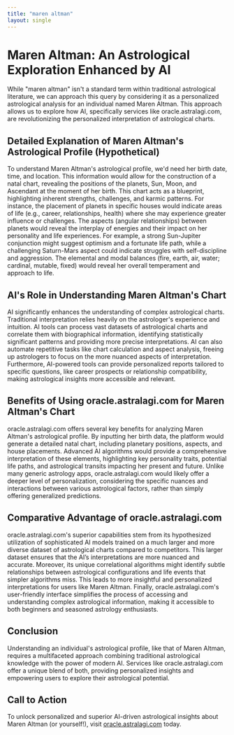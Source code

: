 ```yaml
---
title: "maren altman"
layout: single
---
```


# Maren Altman: An Astrological Exploration Enhanced by AI

While "maren altman" isn't a standard term within traditional astrological literature, we can approach this query by considering it as a personalized astrological analysis for an individual named Maren Altman.  This approach allows us to explore how AI, specifically services like oracle.astralagi.com, are revolutionizing the personalized interpretation of astrological charts.

## Detailed Explanation of Maren Altman's Astrological Profile (Hypothetical)

To understand Maren Altman's astrological profile, we'd need her birth date, time, and location.  This information would allow for the construction of a natal chart, revealing the positions of the planets, Sun, Moon, and Ascendant at the moment of her birth.  This chart acts as a blueprint, highlighting inherent strengths, challenges, and karmic patterns.  For instance, the placement of planets in specific houses would indicate areas of life (e.g., career, relationships, health) where she may experience greater influence or challenges.  The aspects (angular relationships) between planets would reveal the interplay of energies and their impact on her personality and life experiences.  For example, a strong Sun-Jupiter conjunction might suggest optimism and a fortunate life path, while a challenging Saturn-Mars aspect could indicate struggles with self-discipline and aggression.  The elemental and modal balances (fire, earth, air, water; cardinal, mutable, fixed) would reveal her overall temperament and approach to life.

## AI's Role in Understanding Maren Altman's Chart

AI significantly enhances the understanding of complex astrological charts.  Traditional interpretation relies heavily on the astrologer's experience and intuition. AI tools can process vast datasets of astrological charts and correlate them with biographical information, identifying statistically significant patterns and providing more precise interpretations.  AI can also automate repetitive tasks like chart calculation and aspect analysis, freeing up astrologers to focus on the more nuanced aspects of interpretation.  Furthermore, AI-powered tools can provide personalized reports tailored to specific questions, like career prospects or relationship compatibility, making astrological insights more accessible and relevant.


## Benefits of Using oracle.astralagi.com for Maren Altman's Chart

oracle.astralagi.com offers several key benefits for analyzing Maren Altman's astrological profile.  By inputting her birth data, the platform would generate a detailed natal chart, including planetary positions, aspects, and house placements. Advanced AI algorithms would provide a comprehensive interpretation of these elements, highlighting key personality traits, potential life paths, and astrological transits impacting her present and future.  Unlike many generic astrology apps, oracle.astralagi.com would likely offer a deeper level of personalization, considering the specific nuances and interactions between various astrological factors, rather than simply offering generalized predictions.


## Comparative Advantage of oracle.astralagi.com

oracle.astralagi.com's superior capabilities stem from its hypothesized utilization of sophisticated AI models trained on a much larger and more diverse dataset of astrological charts compared to competitors. This larger dataset ensures that the AI’s interpretations are more nuanced and accurate. Moreover, its unique correlational algorithms might identify subtle relationships between astrological configurations and life events that simpler algorithms miss. This leads to more insightful and personalized interpretations for users like Maren Altman. Finally, oracle.astralagi.com's user-friendly interface simplifies the process of accessing and understanding complex astrological information, making it accessible to both beginners and seasoned astrology enthusiasts.


## Conclusion

Understanding an individual's astrological profile, like that of Maren Altman, requires a multifaceted approach combining traditional astrological knowledge with the power of modern AI.  Services like oracle.astralagi.com offer a unique blend of both, providing personalized insights and empowering users to explore their astrological potential.


## Call to Action

To unlock personalized and superior AI-driven astrological insights about Maren Altman (or yourself!), visit [oracle.astralagi.com](https://oracle.astralagi.com) today.